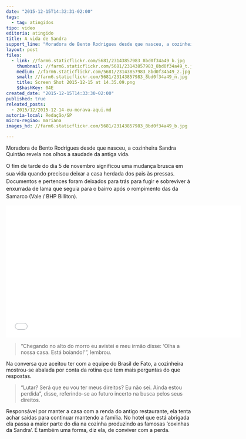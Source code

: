 ```yaml
---
date: "2015-12-15T14:32:31-02:00"
tags:
  - tag: atingidos
tipo: video
editoria: atingido
title: A vida de Sandra
support_line: "Moradora de Bento Rodrigues desde que nasceu, a cozinheira Sandra Quintão revela nos olhos a saudade da antiga vida."
layout: post
files:
  - link: //farm6.staticflickr.com/5681/23143857983_8bd0f34a49_b.jpg
    thumbnail: //farm6.staticflickr.com/5681/23143857983_8bd0f34a49_t.jpg
    medium: //farm6.staticflickr.com/5681/23143857983_8bd0f34a49_z.jpg
    small: //farm6.staticflickr.com/5681/23143857983_8bd0f34a49_n.jpg
    title: Screen Shot 2015-12-15 at 14.35.09.png
    $$hashKey: 04E
created_date: "2015-12-15T14:33:30-02:00"
published: true
releated_posts:
  - 2015/12/2015-12-14-eu-morava-aqui.md
autoria-local: Redação/SP
micro-regiao: mariana
images_hd: //farm6.staticflickr.com/5681/23143857983_8bd0f34a49_b.jpg

---
```

<p>Moradora de Bento Rodrigues desde que nasceu, a cozinheira Sandra Quint&atilde;o revela nos olhos a saudade da antiga vida.</p>

<p style="line-height: 20.8px;">O fim de tarde do dia 5 de novembro significou uma mudan&ccedil;a brusca em sua vida quando precisou deixar a casa herdada dos pais &agrave;s pressas. Documentos e pertences foram deixados para tr&aacute;s para fugir e sobreviver &agrave; enxurrada de lama que seguia para o bairro ap&oacute;s o rompimento das da Samarco (Vale / BHP Billiton).</p>

<p><iframe allowfullscreen="" frameborder="0" height="360" src="//www.youtube.com/embed/lVaG8d1G7DI" width="640"></iframe></p>

<blockquote>
<p>&ldquo;Chegando no alto do morro eu avistei e meu irm&atilde;o disse: &lsquo;Olha a nossa casa. Est&aacute; boiando!&rsquo;&rdquo;, lembrou.</p>
</blockquote>

<p>Na conversa que aceitou ter com a equipe do Brasil de Fato, a cozinheira mostrou-se abalada por conta da rotina que tem mais perguntas do que respostas.</p>

<blockquote>
<p>&ldquo;Lutar? Ser&aacute; que eu vou ter meus direitos? Eu n&atilde;o sei. Ainda estou perdida&rdquo;, disse, referindo-se ao futuro incerto na busca pelos seus direitos.</p>
</blockquote>

<p>Respons&aacute;vel por manter a casa com a renda do antigo restaurante, ela tenta achar sa&iacute;das para continuar mantendo a fam&iacute;lia. No hotel que est&aacute; abrigada ela passa a maior parte do dia na cozinha produzindo as famosas &lsquo;coxinhas da Sandra&rsquo;. &Eacute; tamb&eacute;m uma forma, diz ela, de conviver com a perda.</p>

